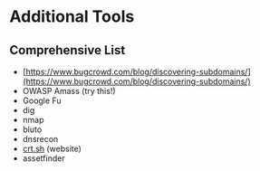 # Additional Tools

## Comprehensive List

* [https://www.bugcrowd.com/blog/discovering-subdomains/](https://www.bugcrowd.com/blog/discovering-subdomains/)
* OWASP Amass \(try this!\)
* Google Fu
* dig
* nmap
* bluto
* dnsrecon
* [crt.sh](http://crt.sh) \(website\)
* assetfinder

